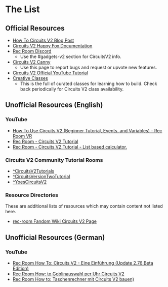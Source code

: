 # The List
## Official Resources
* [How To Circuits V2 Blog Post](https://recroom.com/developer-blog/2020/8/3/how-2-circuits-2)
* [Circuits V2 Happy Fox Documentation](https://recroom.happyfox.com/kb/section/65/)
* [Rec Room Discord](https://discord.com/channels/193073071802941451/746858632301510708)
  * Use the #gadgets-v2 section for CircuitsV2 info.
* [Circuits V2 Canny](https://recroom.canny.io/creative-tools?category=circuits-v2-feedback)
  * Use this page to report bugs and request or upvote new features.
* [Circuits V2 Official YouTube Tutorial](https://www.youtube.com/watch?v=J_vGEe5-rc8)
* [Creative Classes](https://recroom.com/creative)
  * This is the full of curated classes for learning how to build. Check back periodically for Circuits V2 class availability.

## Unofficial Resources (English)
### YouTube
* [How To Use Circuits V2 (Beginner Tutorial, Events, and Variables) - Rec Room VR](https://youtu.be/Ow2CCZPedb0)
* [Rec Room - Circuits V2 Tutorial](https://youtu.be/sQ4GuOyiink)
* [Rec Room - Circuits V2 Tutorial - List based calculator.](https://youtu.be/3pD_gLHelTs)

### Circuits V2 Community Tutorial Rooms
* <a href="https://rec.net/room/CircuitsV2Tutorials">^CircuitsV2Tutorials</a>
* <a href="https://rec.net/room/CircuitsVersionTwoTutorial">^CircuitsVersionTwoTutorial</a>
* <a href="https://rec.net/room/YoesCircuitsV2">^YoesCircuitsV2</a>

### Resource Directories
These are additional lists of resources which may contain content not listed here.
* [rec-room Fandom Wiki Circuits V2 Page](https://rec-room.fandom.com/wiki/Circuits_V2)

## Unofficial Resources (German)
### YouTube
* [Rec Room How To: Circuits V2 - Eine Einführung (Update 2.76 Beta Edition)](https://youtu.be/mi4i70XUsMs)
* [Rec Room How: to Goblinauswahl per Uhr Circuits V2](https://youtu.be/yjU684RFP3A)
* [Rec Room How to: Taschenrechner mit Circuits V2 bauen)](https://youtu.be/yJ5C89UfRpY)
